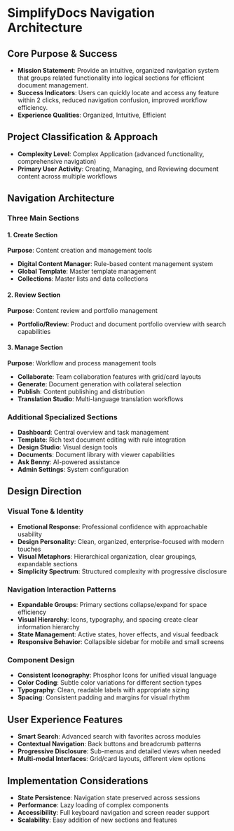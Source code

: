# SimplifyDocs Navigation Architecture

## Core Purpose & Success
- **Mission Statement**: Provide an intuitive, organized navigation system that groups related functionality into logical sections for efficient document management.
- **Success Indicators**: Users can quickly locate and access any feature within 2 clicks, reduced navigation confusion, improved workflow efficiency.
- **Experience Qualities**: Organized, Intuitive, Efficient

## Project Classification & Approach
- **Complexity Level**: Complex Application (advanced functionality, comprehensive navigation)
- **Primary User Activity**: Creating, Managing, and Reviewing document content across multiple workflows

## Navigation Architecture

### Three Main Sections

#### 1. Create Section
**Purpose**: Content creation and management tools
- **Digital Content Manager**: Rule-based content management system
- **Global Template**: Master template management
- **Collections**: Master lists and data collections

#### 2. Review Section  
**Purpose**: Content review and portfolio management
- **Portfolio/Review**: Product and document portfolio overview with search capabilities

#### 3. Manage Section
**Purpose**: Workflow and process management tools
- **Collaborate**: Team collaboration features with grid/card layouts
- **Generate**: Document generation with collateral selection
- **Publish**: Content publishing and distribution
- **Translation Studio**: Multi-language translation workflows

### Additional Specialized Sections
- **Dashboard**: Central overview and task management
- **Template**: Rich text document editing with rule integration
- **Design Studio**: Visual design tools
- **Documents**: Document library with viewer capabilities
- **Ask Benny**: AI-powered assistance
- **Admin Settings**: System configuration

## Design Direction

### Visual Tone & Identity
- **Emotional Response**: Professional confidence with approachable usability
- **Design Personality**: Clean, organized, enterprise-focused with modern touches
- **Visual Metaphors**: Hierarchical organization, clear groupings, expandable sections
- **Simplicity Spectrum**: Structured complexity with progressive disclosure

### Navigation Interaction Patterns
- **Expandable Groups**: Primary sections collapse/expand for space efficiency
- **Visual Hierarchy**: Icons, typography, and spacing create clear information hierarchy
- **State Management**: Active states, hover effects, and visual feedback
- **Responsive Behavior**: Collapsible sidebar for mobile and small screens

### Component Design
- **Consistent Iconography**: Phosphor Icons for unified visual language
- **Color Coding**: Subtle color variations for different section types
- **Typography**: Clean, readable labels with appropriate sizing
- **Spacing**: Consistent padding and margins for visual rhythm

## User Experience Features
- **Smart Search**: Advanced search with favorites across modules
- **Contextual Navigation**: Back buttons and breadcrumb patterns
- **Progressive Disclosure**: Sub-menus and detailed views when needed
- **Multi-modal Interfaces**: Grid/card layouts, different view options

## Implementation Considerations
- **State Persistence**: Navigation state preserved across sessions
- **Performance**: Lazy loading of complex components
- **Accessibility**: Full keyboard navigation and screen reader support
- **Scalability**: Easy addition of new sections and features
